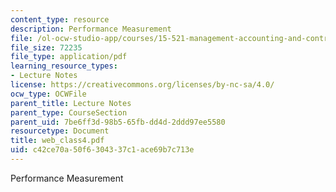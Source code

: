 ```yaml
---
content_type: resource
description: Performance Measurement
file: /ol-ocw-studio-app/courses/15-521-management-accounting-and-control-spring-2003/c42ce70a50f6304337c1ace69b7c713e_web_class4.pdf
file_size: 72235
file_type: application/pdf
learning_resource_types:
- Lecture Notes
license: https://creativecommons.org/licenses/by-nc-sa/4.0/
ocw_type: OCWFile
parent_title: Lecture Notes
parent_type: CourseSection
parent_uid: 7be6ff3d-98b5-65fb-dd4d-2ddd97ee5580
resourcetype: Document
title: web_class4.pdf
uid: c42ce70a-50f6-3043-37c1-ace69b7c713e
---
```

Performance Measurement